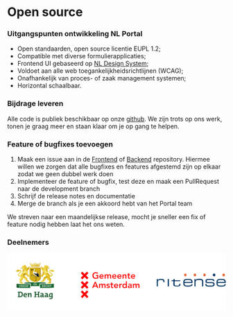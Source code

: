 # Open source

### Uitgangspunten ontwikkeling NL Portal

* Open standaarden, open source licentie EUPL 1.2;
* Compatible met diverse formulierapplicaties;
* Frontend UI gebaseerd op [NL Design System](https://nldesignsystem.nl/);
* Voldoet aan alle web toegankelijkheidsrichtlijnen (WCAG);
* Onafhankelijk van proces- of zaak management systemen;
* Horizontal schaalbaar.

### Bijdrage leveren

Alle code is publiek beschikbaar op onze [github](https://github.com/nl-portal/). We zijn trots op ons werk, tonen je graag meer en staan klaar om je op gang te helpen.

### Feature of bugfixes toevoegen

1. Maak een issue aan in de [Frontend](https://github.com/nl-portal/nl-portal-frontend-libraries) of [Backend](https://github.com/nl-portal/nl-portal-backend-libraries) repository. Hiermee willen we zorgen dat alle bugfixes en features afgestemd zijn op elkaar zodat we geen dubbel werk doen
2. Implementeer de feature of bugfix, test deze en maak een PullRequest naar de development branch
3. Schrijf de release notes en documentatie
4. Merge de branch als je een akkoord hebt van het Portal team

We streven naar een maandelijkse release, mocht je sneller een fix of feature nodig hebben laat het ons weten.

### Deelnemers

![deelnemers](img/denhaag_amsterdam_ritense.jpg)
